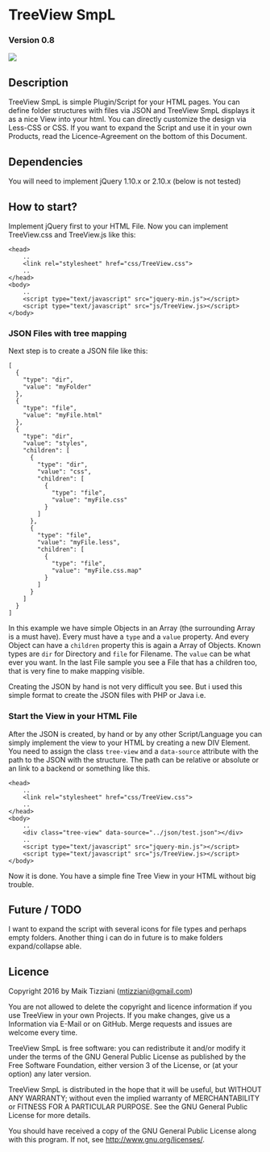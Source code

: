 # TreeView SmpL

### Version 0.8

<img src="http://i.imgur.com/G6Ttu6O.png">

## Description

TreeView SmpL is simple Plugin/Script for your HTML pages. You can define folder structures with files via JSON and 
TreeView SmpL displays it as a nice View into your html. You can directly customize the design via Less-CSS or CSS. 
If you want to expand the Script and use it in your own Products, read the Licence-Agreement on the bottom of this 
Document.

## Dependencies

You will need to implement jQuery 1.10.x or 2.10.x (below is not tested)

## How to start?

Implement jQuery first to your HTML File. Now you can implement TreeView.css and TreeView.js like this:

    <head>
        ..
        <link rel="stylesheet" href="css/TreeView.css">
        ..
    </head>
    <body>
        ..
        <script type="text/javascript" src="jquery-min.js"></script>
        <script type="text/javascript" src="js/TreeView.js></script>
    </body>

### JSON Files with tree mapping
Next step is to create a JSON file like this:

    [
      {
        "type": "dir",
        "value": "myFolder"
      },
      {
        "type": "file",
        "value": "myFile.html"
      },
      {
        "type": "dir",
        "value": "styles",
        "children": [
          {
            "type": "dir",
            "value": "css",
            "children": [
              {
                "type": "file",
                "value": "myFile.css"
              }
            ]
          },
          {
            "type": "file",
            "value": "myFile.less",
            "children": [
              {
                "type": "file",
                "value": "myFile.css.map"
              }
            ]
          }
        ]
      }
    ]
    
In this example we have simple Objects in an Array (the surrounding Array is a must have). Every must have a `type` and a
`value` property. And every Object can have a `children` property this is again a Array of Objects. Known types are `dir` 
for Directory and `file` for Filename. The `value` can be what ever you want. In the last File sample you see a File that
has a children too, that is very fine to make mapping visible.

Creating the JSON by hand is not very difficult you see. But i used this simple format to create the JSON files with 
PHP or Java i.e. 

### Start the View in your HTML File

After the JSON is created, by hand or by any other Script/Language you can simply implement the view to your HTML
by creating a new DIV Element. You need to assign the class `tree-view` and a `data-source` attribute with the path
to the JSON with the structure. The path can be relative or absolute or an link to a backend or something like this.

    <head>
        ..
        <link rel="stylesheet" href="css/TreeView.css">
        ..
    </head>
    <body>
        ..
        <div class="tree-view" data-source="../json/test.json"></div>
        ..
        <script type="text/javascript" src="jquery-min.js"></script>
        <script type="text/javascript" src="js/TreeView.js></script>
    </body>
    
Now it is done. You have a simple fine Tree View in your HTML without big trouble.

## Future / TODO

I want to expand the script with several icons for file types and perhaps empty folders. Another thing
i can do in future is to make folders expand/collapse able.

## Licence

Copyright 2016 by Maik Tizziani (mtizziani@gmail.com)

You are not allowed to delete the copyright and licence information if you use TreeView in your own Projects.
If you make changes, give us a Information via E-Mail or on GitHub. Merge requests and issues are welcome every time.

TreeView SmpL is free software: you can redistribute it and/or modify
it under the terms of the GNU General Public License as published by
the Free Software Foundation, either version 3 of the License, or
(at your option) any later version.

TreeView SmpL is distributed in the hope that it will be useful,
but WITHOUT ANY WARRANTY; without even the implied warranty of
MERCHANTABILITY or FITNESS FOR A PARTICULAR PURPOSE.  See the
GNU General Public License for more details.

You should have received a copy of the GNU General Public License
along with this program.  If not, see <http://www.gnu.org/licenses/>.

